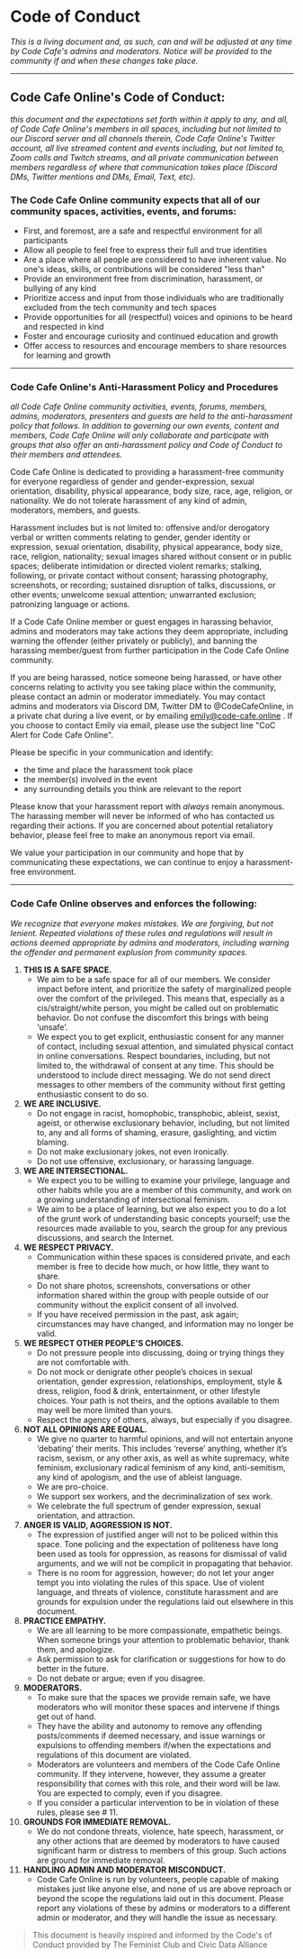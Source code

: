 # Code of Conduct

*This is a living document and, as such, can and will be adjusted at any time by Code Cafe's admins and moderators. Notice will be provided to the community if and when these changes take place.*

---

## Code Cafe Online's Code of Conduct:

*this document and the expectations set forth within it apply to any, and all, of Code Cafe Online's members in all spaces, including but not limited to our Discord server and all channels therein, Code Cafe Online's Twitter account, all live streamed content and events including, but not limited to, Zoom calls and Twitch streams, and all private communication between members regardless of where that communication takes place (Discord DMs, Twitter mentions and DMs, Email, Text, etc).* 

### The Code Cafe Online community expects that all of our community spaces, activities, events, and forums:

- First, and foremost, are a safe and respectful environment for all participants
- Allow all people to feel free to express their full and true identities
- Are a place where all people are considered to have inherent value. No one's ideas, skills, or contributions will be considered "less than"
- Provide an environment free from discrimination, harassment, or bullying of any kind
- Prioritize access and input from those individuals who are traditionally excluded from the tech community and tech spaces
- Provide opportunities for all (respectful) voices and opinions to be heard and respected in kind
- Foster and encourage curiosity and continued education and growth
- Offer access to resources and encourage members to share resources for learning and growth

---

### Code Cafe Online's Anti-Harassment Policy and Procedures

*all Code Cafe Online community activities, events, forums, members, admins, moderators, presenters and guests are held to the anti-harassment policy that follows. In addition to governing our own events, content and members, Code Cafe Online will only collaborate and participate with groups that also offer an anti-harassment policy and Code of Conduct to their members and attendees.* 

Code Cafe Online is dedicated to providing a harassment-free community for everyone regardless of gender and gender-expression, sexual orientation, disability, physical appearance, body size, race, age, religion, or nationality. We do not tolerate harassment of any kind of admin, moderators, members, and guests. 

Harassment includes but is not limited to: offensive and/or derogatory verbal or written comments relating to gender, gender identity or expression, sexual orientation, disability, physical appearance, body size, race, religion, nationality; sexual images shared without consent or in public spaces; deliberate intimidation or directed violent remarks; stalking, following, or private contact without consent; harassing photography, screenshots, or recording; sustained disruption of talks, discussions, or other events; unwelcome sexual attention; unwarranted exclusion; patronizing language or actions. 

If a Code Cafe Online member or guest engages in harassing behavior, admins and moderators may take actions they deem appropriate, including warning the offender (either privately or publicly), and banning the harassing member/guest from further participation in the Code Cafe Online community. 

If you are being harassed, notice someone being harassed, or have other concerns relating to activity you see taking place within the community, please contact an admin or moderator immediately. You may contact admins and moderators via Discord DM, Twitter DM to @CodeCafeOnline, in a private chat during a live event, or by emailing emily@code-cafe.online . If you choose to contact Emily via email, please use the subject line "CoC Alert for Code Cafe Online". 

Please be specific in your communication and identify: 

- the time and place the harassment took place
- the member(s) involved in the event
- any surrounding details you think are relevant to the report

Please know that your harassment report with *always* remain anonymous. The harassing member will never be informed of who has contacted us regarding their actions. If you are concerned about potential retaliatory behavior, please feel free to make an anonymous report via email. 

We value your participation in our community and hope that by communicating these expectations, we can continue to enjoy a harassment-free environment. 

---

### Code Cafe Online observes and enforces the following:

*We recognize that everyone makes mistakes. We are forgiving, but not lenient. Repeated violations of these rules and regulations will result in actions deemed appropriate by admins and moderators, including warning the offender and permanent explusion from community spaces.* 

1. **THIS IS A SAFE SPACE.**
    - We aim to be a safe space for all of our members. We consider impact before intent, and prioritize the safety of marginalized people over the comfort of the privileged. This means that, especially as a cis/straight/white person, you might be called out on problematic behavior. Do not confuse the discomfort this brings with being ‘unsafe’.
    - We expect you to get explicit, enthusiastic consent for any manner of contact, including sexual attention, and simulated physical contact in online conversations. Respect boundaries, including, but not
    limited to, the withdrawal of consent at any time. This should be understood to include direct messaging. We do not send direct messages to other members of the community without first getting enthusiastic consent to do so. 
2. **WE ARE INCLUSIVE.** 
    - Do not engage in racist, homophobic, transphobic, ableist, sexist, ageist, or otherwise exclusionary behavior, including, but not limited to, any and all forms of shaming, erasure, gaslighting, and victim blaming.
    - Do not make exclusionary jokes, not even ironically.
    - Do not use offensive, exclusionary, or harassing language.
3. **WE ARE INTERSECTIONAL.**
    - We expect you to be willing to examine your privilege, language and other habits while you are a member of this community, and work on a growing understanding of intersectional feminism.
    - We aim to be a place of learning, but we also expect you to do a lot of the grunt work of understanding basic concepts yourself; use the resources made available to you, search the group for any previous discussions, and search the Internet.
4. **WE RESPECT PRIVACY.**
    - Communication within these spaces is considered private, and each member is free to decide how much, or how little, they want to share.
    - Do not share photos, screenshots, conversations or other information shared within the group with people outside of our community without the explicit consent of all involved.
    - If you have received permission in the past, ask again; circumstances may have changed, and information may no longer be valid.
5. **WE RESPECT OTHER PEOPLE'S CHOICES.**
    - Do not pressure people into discussing, doing or trying things they are not comfortable with.
    - Do not mock or denigrate other people’s choices in sexual orientation, gender expression, relationships, employment, style & dress, religion, food & drink, entertainment, or other lifestyle choices. Your path is not theirs, and the options available to them may well be more limited than yours.
    - Respect the agency of others, always, but especially if you disagree.
6. **NOT ALL OPINIONS ARE EQUAL.**
    - We give no quarter to harmful opinions, and will not entertain anyone
    ‘debating’ their merits. This includes ‘reverse’ anything, whether it’s
    racism, sexism, or any other axis, as well as white supremacy, white
    feminism, exclusionary radical feminism of any kind, anti-semitism, any
    kind of apologism, and the use of ableist language.
    - We are pro-choice.
    - We support sex workers, and the decriminalization of
    sex work.
    - We celebrate the full spectrum of gender expression, sexual
    orientation, and attraction.
7. **ANGER IS VALID, AGGRESSION IS NOT.**
    - The expression of justified anger will not to be policed within this space. Tone policing and the expectation of politeness have long been used as tools for oppression, as reasons for dismissal of valid arguments, and we will not be complicit in propagating that behavior.
    - There is no room for aggression, however; do not let your anger tempt you into violating the rules of this space. Use of violent language, and threats of violence, constitute harassment and are grounds for expulsion under the regulations laid out elsewhere in this document.
8. **PRACTICE EMPATHY.**
    - We are all learning to be more compassionate, empathetic beings. When someone brings your attention to problematic behavior, thank them, and apologize.
    - Ask permission to ask for clarification or suggestions for how to do better in the future.
    - Do not debate or argue; even if you disagree.
9. **MODERATORS.** 
    - To make sure that the spaces we provide remain safe, we have moderators who will monitor these spaces and intervene if things get out of hand.
    - They have the ability and autonomy to remove any offending posts/comments if deemed necessary, and issue warnings or expulsions to offending members if/when the expectations and regulations of this document are violated.
    - Moderators are volunteers and members of the Code Cafe Online community. If they intervene, however, they assume a greater responsibility that comes with this role, and their word will be law. You are expected to comply, even if you disagree.
    - If you consider a particular intervention to be in violation of these rules, please see # 11.
10. **GROUNDS FOR IMMEDIATE REMOVAL.** 
    - We do not condone threats, violence, hate speech, harassment, or any other actions that are deemed by moderators to have caused significant harm or distress to members of this group. Such actions are ground for immediate removal.
11. **HANDLING ADMIN AND MODERATOR MISCONDUCT.** 
    - Code Cafe Online is run by volunteers, people capable of making mistakes just like anyone else, and none of us are above reproach or beyond the scope the regulations laid out in this document. Please report any violations of these by admins or moderators to a different admin or moderator, and they will handle the issue as necessary.

> This document is heavily inspired and informed by the Code's of Conduct provided by The Feminist Club and Civic Data Alliance
